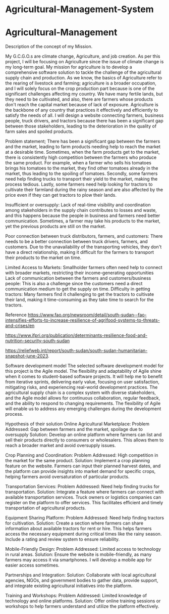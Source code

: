 # Agricultural-Management-System

# Agricultural-Management
Description of the concept of my Mission. 

My G.C.G.O.s are climate change, Agriculture, and job creation. As per this project, I will be focusing on Agriculture since the issue of climate change is my long-term goal.
My mission for agriculture is to develop a comprehensive software solution to tackle the challenge of the agricultural supply chain and production. As we know, the basics of Agriculture refer to the rearing of livestock and farming; agriculture is a broader occupation, and I will solely focus on the crop production part because is one of the significant challenges affecting my country. 
We have many fertile lands, but they need to be cultivated, and also, there are farmers whose products don't reach the capital market because of lack of exposure.
Agriculture is the backbone of any country that practices it effectively and efficiently to satisfy the needs of all.
I will design a website connecting farmers, business people, truck drivers, and tractors because there has been a significant gap between those stakeholders, leading to the deterioration in the quality of farm sales and spoiled products.

Problem statement;
There has been a significant gap between the farmers and the market, leading to farm products needing help to reach the market at a desirable time. Sometimes, when the farm products get to the market, there is consistently high competition between the farmers who produce the same product. For example, when a farmer who sells his tomatoes brings his tomatoes to the market, they find other tomatoes already in the market, thus leading to the spoiling of tomatoes. Secondly, some farmers need help finding trucks to transport their yield to the market, making the process tedious.
Lastly, some farmers need help looking for tractors to cultivate their farmland during the rainy season and are also affected by the price even if they can get tractors to plow their lands.

Insufficient or oversupply:
Lack of real-time visibility and coordination among stakeholders in the supply chain contributes to losses and waste, and this happens because the people in business and farmers need better communication. Sometimes, a farmer may take his products to the market, yet the previous products are still on the market.

Poor connection between truck distributors, farmers, and customers:
There needs to be a better connection between truck drivers, farmers, and customers. Due to the unavailability of the transporting vehicles, they don't have a direct relationship, making it difficult for the farmers to transport their products to the market on time.

Limited Access to Markets:
Smallholder farmers often need help to connect with broader markets, restricting their income-generating opportunities
Lack of communication between the farmers and customers/business people:
This is also a challenge since the customers need a direct communication medium to get the supply on time.
Difficulty in getting tractors:
Many farmers find it challenging to get the tractors to cultivate their land, making it time-consuming as they take time to search for the tractors. 

Reference
https://www.fao.org/newsroom/detail/south-sudan--fao-intensifies-efforts-to-increase-resilience-of-agrifood-systems-to-threats-and-crises/en

https://www.ifpri.org/publication/determinants-resilience-food-and-nutrition-security-south-sudan

https://reliefweb.int/report/south-sudan/south-sudan-humanitarian-snapshot-june-2023.


Software development model 
The selected software development model for this project is the Agile model.
The flexibility and adaptability of Agile shine when it comes to student-based software projects. It will help me to benefit from iterative sprints, delivering early value, focusing on user satisfaction, mitigating risks, and experiencing real-world development practices. The agricultural supply chain is a complex system with diverse stakeholders, and the Agile model allows for continuous collaboration, regular feedback, and the ability to respond to changing requirements. The flexibility of Agile will enable us to address any emerging challenges during the development process.

Hypothesis of their solution
Online Agricultural Marketplace:
          Problem Addressed: Gap between farmers and the market, spoilage due to oversupply
         Solution: Develop an online platform where farmers can list and sell their products directly to consumers or wholesalers. This allows them to reach a broader market and avoid oversupply issues.

Crop Planning and Coordination:
Problem Addressed: High competition in the market for the same product.
Solution: Implement a crop planning feature on the website. Farmers can input their planned harvest dates, and the platform can provide insights into market demand for specific crops, helping farmers avoid oversaturation of particular products.

Transportation Services:
Problem Addressed: Need help finding trucks for transportation.
Solution: Integrate a feature where farmers can connect with available transportation services. Truck owners or logistics companies can register on the platform to offer services. This facilitates efficient and timely transportation of agricultural products.

Equipment Sharing Platform:
Problem Addressed: Need help finding tractors for cultivation.
Solution: Create a section where farmers can share information about available tractors for rent or hire. This helps farmers access the necessary equipment during critical times like the rainy season. Include a rating and review system to ensure reliability.

Mobile-Friendly Design:
Problem Addressed: Limited access to technology in rural areas.
Solution: Ensure the website is mobile-friendly, as many farmers may access it via smartphones. I will develop a mobile app for easier access sometimes.

Partnerships and Integration:
Solution: Collaborate with local agricultural agencies, NGOs, and government bodies to gather data, provide support, and integrate existing agricultural initiatives into the platform.

Training and Workshops:
Problem Addressed: Limited knowledge of technology and online platforms.
Solution: Offer online training sessions or workshops to help farmers understand and utilize the platform effectively.
